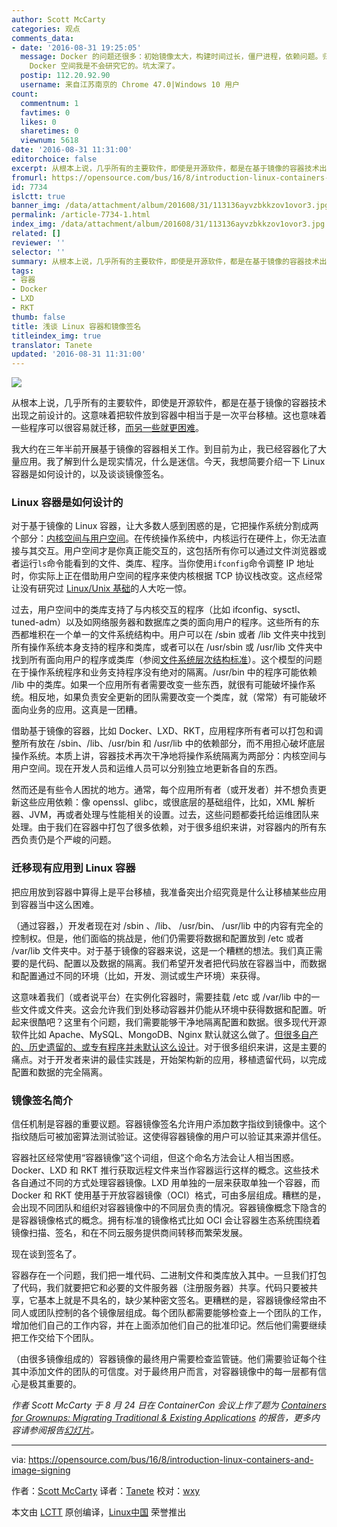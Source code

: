 ```yaml
---
author: Scott McCarty
categories: 观点
comments_data:
- date: '2016-08-31 19:25:05'
  message: Docker 的问题还很多：初始镜像太大，构建时间过长，僵尸进程，依赖问题。归根结底还是 linux 的历史遗留问题。特别是那个依赖，鬼知道在一台机器上测试正常的镜像，在其他机器上能否正常运行。如果不是为了玩儿
    Docker 空间我是不会研究它的。坑太深了。
  postip: 112.20.92.90
  username: 来自江苏南京的 Chrome 47.0|Windows 10 用户
count:
  commentnum: 1
  favtimes: 0
  likes: 0
  sharetimes: 0
  viewnum: 5618
date: '2016-08-31 11:31:00'
editorchoice: false
excerpt: 从根本上说，几乎所有的主要软件，即使是开源软件，都是在基于镜像的容器技术出现之前设计的。这意味着把软件放到容器中相当于是一次平台移植。这也意味着一些程序可以很容易就迁移，而一些就更困难。
fromurl: https://opensource.com/bus/16/8/introduction-linux-containers-and-image-signing
id: 7734
islctt: true
banner_img: /data/attachment/album/201608/31/113136ayvzbkkzov1ovor3.jpg
permalink: /article-7734-1.html
index_img: /data/attachment/album/201608/31/113136ayvzbkkzov1ovor3.jpg.thumb.jpg
related: []
reviewer: ''
selector: ''
summary: 从根本上说，几乎所有的主要软件，即使是开源软件，都是在基于镜像的容器技术出现之前设计的。这意味着把软件放到容器中相当于是一次平台移植。这也意味着一些程序可以很容易就迁移，而一些就更困难。
tags:
- 容器
- Docker
- LXD
- RKT
thumb: false
title: 浅谈 Linux 容器和镜像签名
titleindex_img: true
translator: Tanete
updated: '2016-08-31 11:31:00'
---
```


![](/data/attachment/album/201608/31/113136ayvzbkkzov1ovor3.jpg)


从根本上说，几乎所有的主要软件，即使是开源软件，都是在基于镜像的容器技术出现之前设计的。这意味着把软件放到容器中相当于是一次平台移植。这也意味着一些程序可以很容易就迁移，[而另一些就更困难](http://rhelblog.redhat.com/2016/04/21/architecting-containers-part-4-workload-characteristics-and-candidates-for-containerization/)。


我大约在三年半前开展基于镜像的容器相关工作。到目前为止，我已经容器化了大量应用。我了解到什么是现实情况，什么是迷信。今天，我想简要介绍一下 Linux 容器是如何设计的，以及谈谈镜像签名。


### Linux 容器是如何设计的


对于基于镜像的 Linux 容器，让大多数人感到困惑的是，它把操作系统分割成两个部分：[内核空间与用户空间](http://rhelblog.redhat.com/2015/07/29/architecting-containers-part-1-user-space-vs-kernel-space/)。在传统操作系统中，内核运行在硬件上，你无法直接与其交互。用户空间才是你真正能交互的，这包括所有你可以通过文件浏览器或者运行`ls`命令能看到的文件、类库、程序。当你使用`ifconfig`命令调整 IP 地址时，你实际上正在借助用户空间的程序来使内核根据 TCP 协议栈改变。这点经常让没有研究过 [Linux/Unix 基础](http://rhelblog.redhat.com/tag/architecting-containers/)的人大吃一惊。


过去，用户空间中的类库支持了与内核交互的程序（比如 ifconfig、sysctl、tuned-adm）以及如网络服务器和数据库之类的面向用户的程序。这些所有的东西都堆积在一个单一的文件系统结构中。用户可以在 /sbin 或者 /lib 文件夹中找到所有操作系统本身支持的程序和类库，或者可以在 /usr/sbin 或 /usr/lib 文件夹中找到所有面向用户的程序或类库（参阅[文件系统层次结构标准](/article-6132-1.html)）。这个模型的问题在于操作系统程序和业务支持程序没有绝对的隔离。/usr/bin 中的程序可能依赖 /lib 中的类库。如果一个应用所有者需要改变一些东西，就很有可能破坏操作系统。相反地，如果负责安全更新的团队需要改变一个类库，就（常常）有可能破坏面向业务的应用。这真是一团糟。


借助基于镜像的容器，比如 Docker、LXD、RKT，应用程序所有者可以打包和调整所有放在 /sbin、/lib、/usr/bin 和 /usr/lib 中的依赖部分，而不用担心破坏底层操作系统。本质上讲，容器技术再次干净地将操作系统隔离为两部分：内核空间与用户空间。现在开发人员和运维人员可以分别独立地更新各自的东西。


然而还是有些令人困扰的地方。通常，每个应用所有者（或开发者）并不想负责更新这些应用依赖：像 openssl、glibc，或很底层的基础组件，比如，XML 解析器、JVM，再或者处理与性能相关的设置。过去，这些问题都委托给运维团队来处理。由于我们在容器中打包了很多依赖，对于很多组织来讲，对容器内的所有东西负责仍是个严峻的问题。


### 迁移现有应用到 Linux 容器


把应用放到容器中算得上是平台移植，我准备突出介绍究竟是什么让移植某些应用到容器当中这么困难。


（通过容器，）开发者现在对 /sbin 、/lib、 /usr/bin、 /usr/lib 中的内容有完全的控制权。但是，他们面临的挑战是，他们仍需要将数据和配置放到 /etc 或者 /var/lib 文件夹中。对于基于镜像的容器来说，这是一个糟糕的想法。我们真正需要的是代码、配置以及数据的隔离。我们希望开发者把代码放在容器当中，而数据和配置通过不同的环境（比如，开发、测试或生产环境）来获得。


这意味着我们（或者说平台）在实例化容器时，需要挂载 /etc 或 /var/lib 中的一些文件或文件夹。这会允许我们到处移动容器并仍能从环境中获得数据和配置。听起来很酷吧？这里有个问题，我们需要能够干净地隔离配置和数据。很多现代开源软件比如 Apache、MySQL、MongoDB、Nginx 默认就这么做了。[但很多自产的、历史遗留的、或专有程序并未默认这么设计](http://rhelblog.redhat.com/2016/04/21/architecting-containers-part-4-workload-characteristics-and-candidates-for-containerization/)。对于很多组织来讲，这是主要的痛点。对于开发者来讲的最佳实践是，开始架构新的应用，移植遗留代码，以完成配置和数据的完全隔离。


### 镜像签名简介


信任机制是容器的重要议题。容器镜像签名允许用户添加数字指纹到镜像中。这个指纹随后可被加密算法测试验证。这使得容器镜像的用户可以验证其来源并信任。


容器社区经常使用“容器镜像”这个词组，但这个命名方法会让人相当困惑。Docker、LXD 和 RKT 推行获取远程文件来当作容器运行这样的概念。这些技术各自通过不同的方式处理容器镜像。LXD 用单独的一层来获取单独一个容器，而 Docker 和 RKT 使用基于开放容器镜像（OCI）格式，可由多层组成。糟糕的是，会出现不同团队和组织对容器镜像中的不同层负责的情况。容器镜像概念下隐含的是容器镜像格式的概念。拥有标准的镜像格式比如 OCI 会让容器生态系统围绕着镜像扫描、签名，和在不同云服务提供商间转移而繁荣发展。


现在谈到签名了。


容器存在一个问题，我们把一堆代码、二进制文件和类库放入其中。一旦我们打包了代码，我们就要把它和必要的文件服务器（注册服务器）共享。代码只要被共享，它基本上就是不具名的，缺少某种密文签名。更糟糕的是，容器镜像经常由不同人或团队控制的各个镜像层组成。每个团队都需要能够检查上一个团队的工作，增加他们自己的工作内容，并在上面添加他们自己的批准印记。然后他们需要继续把工作交给下个团队。


（由很多镜像组成的）容器镜像的最终用户需要检查监管链。他们需要验证每个往其中添加文件的团队的可信度。对于最终用户而言，对容器镜像中的每一层都有信心是极其重要的。


*作者 Scott McCarty 于 8 月 24 日在 ContainerCon 会议上作了题为 [Containers for Grownups: Migrating Traditional & Existing Applications](https://lcccna2016.sched.org/event/7JUc/containers-for-grownups-migrating-traditional-existing-applications-scott-mccarty-red-hat) 的报告，更多内容请参阅报告[幻灯片](http://schd.ws/hosted_files/lcccna2016/91/Containers%20for%20Grownups_%20Migrating%20Traditional%20%26%20Existing%20Applications.pdf)。*




---


via: <https://opensource.com/bus/16/8/introduction-linux-containers-and-image-signing>


作者：[Scott McCarty](https://opensource.com/users/fatherlinux) 译者：[Tanete](https://github.com/Tanete) 校对：[wxy](https://github.com/wxy)


本文由 [LCTT](https://github.com/LCTT/TranslateProject) 原创编译，[Linux中国](https://linux.cn/) 荣誉推出